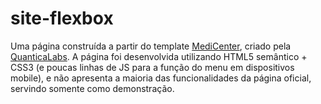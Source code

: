 # site-flexbox

Uma página construída a partir do template [MediCenter](http://quanticalabs.com/Medicenter/Template), criado pela [QuanticaLabs](http://quanticalabs.com).
A página foi desenvolvida utilizando HTML5 semântico + CSS3 (e poucas linhas de JS para a função do menu em dispositivos mobile), e não apresenta a maioria das funcionalidades da página oficial, servindo somente como demonstração.
